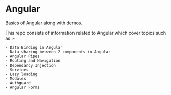 # Angular
Basics of Angular along with demos. 

This repo consists of information related to Angular which cover topics such as :-

    - Data Binding in Angular
    - Data sharing between 2 components in Angular
    - Angular Pipes
    - Routing and Navigation
    - Dependancy Injection
    - Services
    - Lazy loading
    - Modules
    - Authguard
    - Angular Forms

